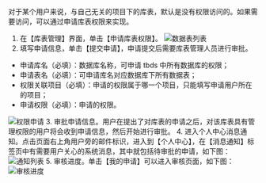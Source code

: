 对于某个用户来说，与自己无关的项目下的库表，默认是没有权限访问的。如果需要访问，可以通过申请库表权限来实现。 
1. 在【库表管理】界面，单击【申请库表权限】。
![数据表列表](http://imgcache.tcecqpoc.fsphere.cn/image/mc.qcloudimg.com/static/img/a46530bf4eabe3e056d7dcd1c6d9b974/image.png)
2. 填写申请信息，单击【提交申请】，申请提交后需要库表管理人员进行审批。
- 申请库名（必填）：数据库名称，可申请 tbds 中所有数据库的权限；
- 申请表名（必填）：可申请库名对应数据库下所有数据表；
- 权限关联项目（必填）：申请的权限属于哪一个项目，只能填写申请用户所在的项目；
- 申请权限（必填）：申请的权限。

![权限申请](http://imgcache.tcecqpoc.fsphere.cn/image/mc.qcloudimg.com/static/img/556a7b81f0e2319f61da0d1623d123d7/image.png)
3. 审批申请信息。用户在提出了对库表的申请之后，对该库表具有管理权限的用户将会收到申请信息，然后开始进行审批。
4. 进入个人中心消息通知。点击页面右上角用户旁的邮件标识，进入到【个人中心】，在【消息通知】标签页中有需要用户关心的系统消息，其中就包括待审批的申请，如下图：
![通知列表](http://imgcache.tcecqpoc.fsphere.cn/image/mc.qcloudimg.com/static/img/9176a9150352e88f6d9f67a5451a5fd4/image.png)
5. 审核进度。单击【我的申请】可以进入审核页面，如下图：
![审核进度](http://imgcache.tcecqpoc.fsphere.cn/image/mc.qcloudimg.com/static/img/75289abfe0f84b5cf62105d872bb479f/image.png)